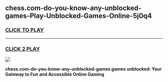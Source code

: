 
## chess.com-do-you-know-any-unblocked-games-Play-Unblocked-Games-Online-5j0q4
<h3>
<a href="https://premium76.site?title=chess.com-do-you-know-any-unblocked-games&ref=25A">CLICK TO PLAY</a></h3>
<hr>

<h3>
<a href="https://premium76.site?title=chess.com-do-you-know-any-unblocked-games&ref=25A">CLICK 2 PLAY</a>
  
</h3>

<a href="https://premium76.site?title=chess.com-do-you-know-any-unblocked-games&ref=25A"><img src="https://clearcache.store/games.png"></a>


**chess.com-do-you-know-any-unblocked-games games unblocked: Your Gateway to Fun and Accessible Online Gaming**
